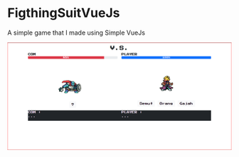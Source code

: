 # FigthingSuitVueJs

A simple game that I made using Simple VueJs

![img](https://raw.githubusercontent.com/bantutataweb/FigthingSuitVueJs/main/Capture.PNG)
